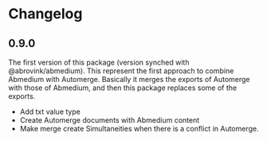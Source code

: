 # Changelog

## 0.9.0

The first version of this package (version synched with @abrovink/abmedium). This represent the first approach to combine Abmedium with Automerge. Basically it merges the exports of Automerge with those of Abmedium, and then this package replaces some of the exports.

- Add txt value type
- Create Automerge documents with Abmedium content
- Make merge create Simultaneities when there is a conflict in Automerge.
